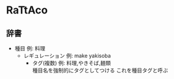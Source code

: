 # RaTtAco
## 辞書
- 種目 例: 料理
  - レギュレーション 例: make yakisoba
    - タグ(複数) 例: 料理,やきそば,麺類  
      種目名を強制的にタグとしてつける これを種目タグと呼ぶ
